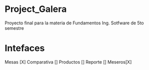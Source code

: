 # Project_Galera
Proyecto final para la materia de Fundamentos Ing. Sotfware de 5to semestre

# Intefaces
Mesas [X]
Comparativa []
Productos []
Reporte []
Meseros[X]
